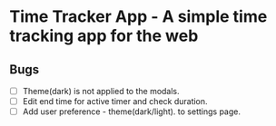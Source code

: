 # Time Tracker App - A simple time tracking app for the web

## Bugs

- [ ] Theme(dark) is not applied to the modals.
- [ ] Edit end time for active timer and check duration.
- [ ] Add user preference - theme(dark/light). to settings page.